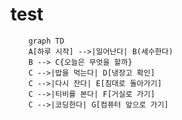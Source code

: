 # test

        graph TD
        A[하루 시작] -->|일어난다| B(세수한다)
        B --> C{오늘은 무엇을 할까}
        C -->|밥을 먹는다| D[냉장고 확인]
        C -->|다시 잔다| E[침대로 돌아가기]
        C -->|티비를 본다| F[거실로 가기]
        C -->|코딩한다| G[컴퓨터 앞으로 가기]
